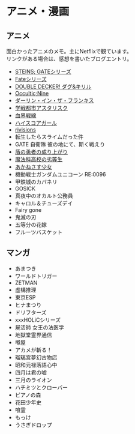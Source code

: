 # アニメ・漫画

## アニメ

面白かったアニメのメモ。主にNetflixで観ています。  
リンクがある場合は、感想を書いたブログエントリ。

- [STEINS; GATEシリーズ](https://written-by-me.hatenadiary.jp/entry/2019/01/06/Netflix%E3%81%A7%E8%A6%B3%E3%81%A6%E9%9D%A2%E7%99%BD%E3%81%8B%E3%81%A3%E3%81%9F%E3%82%A2%E3%83%8B%E3%83%A1_2018)
- [Fateシリーズ](https://written-by-me.hatenadiary.jp/entry/2019/01/06/Netflix%E3%81%A7%E8%A6%B3%E3%81%A6%E9%9D%A2%E7%99%BD%E3%81%8B%E3%81%A3%E3%81%9F%E3%82%A2%E3%83%8B%E3%83%A1_2018)
- [DOUBLE DECKER! ダグ&キリル](https://written-by-me.hatenadiary.jp/entry/2019/01/06/Netflix%E3%81%A7%E8%A6%B3%E3%81%A6%E9%9D%A2%E7%99%BD%E3%81%8B%E3%81%A3%E3%81%9F%E3%82%A2%E3%83%8B%E3%83%A1_2018)
- [Occultic;Nine](https://written-by-me.hatenadiary.jp/entry/2019/01/06/Netflix%E3%81%A7%E8%A6%B3%E3%81%A6%E9%9D%A2%E7%99%BD%E3%81%8B%E3%81%A3%E3%81%9F%E3%82%A2%E3%83%8B%E3%83%A1_2018)
- [ダーリン・イン・ザ・フランキス](https://written-by-me.hatenadiary.jp/entry/2019/01/06/Netflix%E3%81%A7%E8%A6%B3%E3%81%A6%E9%9D%A2%E7%99%BD%E3%81%8B%E3%81%A3%E3%81%9F%E3%82%A2%E3%83%8B%E3%83%A1_2018)
- [学戦都市アスタリスク](https://written-by-me.hatenadiary.jp/entry/2019/01/06/Netflix%E3%81%A7%E8%A6%B3%E3%81%A6%E9%9D%A2%E7%99%BD%E3%81%8B%E3%81%A3%E3%81%9F%E3%82%A2%E3%83%8B%E3%83%A1_2018)
- [血界戦線](https://written-by-me.hatenadiary.jp/entry/2019/01/06/Netflix%E3%81%A7%E8%A6%B3%E3%81%A6%E9%9D%A2%E7%99%BD%E3%81%8B%E3%81%A3%E3%81%9F%E3%82%A2%E3%83%8B%E3%83%A1_2018)
- [ハイスコアガール](https://written-by-me.hatenadiary.jp/entry/2019/01/06/Netflix%E3%81%A7%E8%A6%B3%E3%81%A6%E9%9D%A2%E7%99%BD%E3%81%8B%E3%81%A3%E3%81%9F%E3%82%A2%E3%83%8B%E3%83%A1_2018)
- [rivisions](https://written-by-me.hatenadiary.jp/entry/2019/01/10/%E9%A2%A8%E9%82%AA%E3%81%A7%E5%AF%9D%E3%81%A6%E3%82%8B%E3%81%97%E3%81%8B%E3%81%AA%E3%81%8B%E3%81%A3%E3%81%9F%E3%81%AE%E3%81%A7_revisions%E3%82%92%E4%B8%80%E6%B0%97%E3%81%AB%E8%A6%B3%E3%81%9F)
- 転生したらスライムだった件
- GATE 自衛隊 彼の地にて、斯く戦えり
- [盾の勇者の成り上がり](https://written-by-me.hatenadiary.jp/entry/2019/01/20/%E3%80%8C%E7%9B%BE%E3%81%AE%E5%8B%87%E8%80%85%E3%81%AE%E6%88%90%E3%82%8A%E4%B8%8A%E3%81%8C%E3%82%8A%E3%80%8D%E3%82%92%E8%A6%8B%E5%A7%8B%E3%82%81%E3%81%9F)
- [魔法科高校の劣等生](https://written-by-me.hatenadiary.jp/entry/2019/02/15/%E3%80%8C%E9%AD%94%E6%B3%95%E7%A7%91%E9%AB%98%E6%A0%A1%E3%81%AE%E5%8A%A3%E7%AD%89%E7%94%9F%E3%80%8D%E3%82%92%E4%B8%80%E6%B0%97%E3%81%AB%E8%A6%B3%E3%81%BE%E3%81%97%E3%81%9F)
- [あかねさす少女](https://written-by-me.hatenadiary.jp/entry/2019/02/26/%E3%81%82%E3%81%8B%E3%81%AD%E3%81%95%E3%81%99%E5%B0%91%E5%A5%B3%E3%80%81%E8%A6%B3%E7%B5%82%E3%82%8F%E3%81%A3%E3%81%9F)
- 機動戦士ガンダムユニコーン RE:0096
- 甲鉄城のカバネリ
- GOSICK
- 真夜中のオカルト公務員
- キャロル＆チューズデイ
- Fairy gone
- 鬼滅の刃
- 五等分の花嫁
- フルーツバスケット

## マンガ

- あまつき
- ワールドトリガー
- ZETMAN
- 虚構推理
- 東京ESP
- ヒナまつり
- ドリフターズ
- xxxHOLiCシリーズ
- 屍活師 女王の法医学
- 地獄堂霊界通信
- 噂屋
- アカメが斬る！
- 瑠璃宮夢幻古物店
- 昭和元禄落語心中
- 四月は君の嘘
- 三月のライオン
- ハチミツとクローバー
- ピアノの森
- 花田少年史
- 喰霊
- もっけ
- うさぎドロップ
